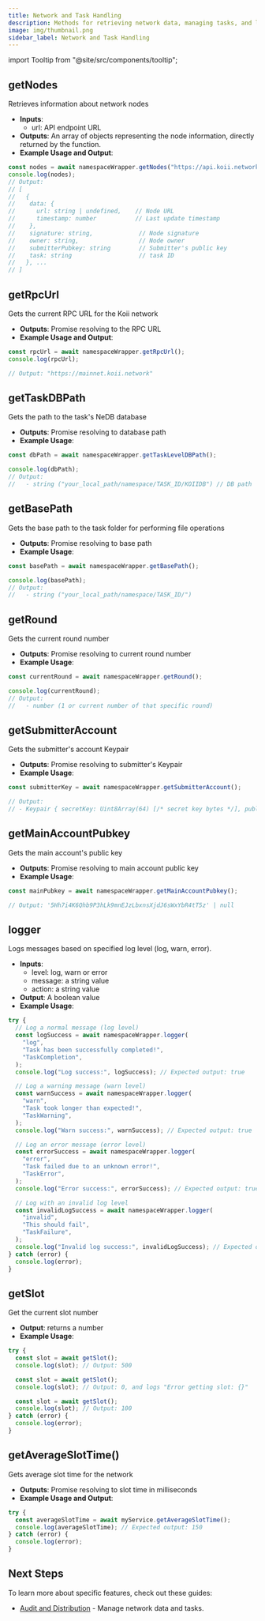 ```yaml
---
title: Network and Task Handling
description: Methods for retrieving network data, managing tasks, and logging operations.
image: img/thumbnail.png
sidebar_label: Network and Task Handling
---
```


import Tooltip from "@site/src/components/tooltip";

## getNodes

Retrieves information about network nodes

- **Inputs**:
  - url: API endpoint URL
- **Outputs**: An array of objects representing the node information, directly returned by the function.
- **Example Usage and Output**:

```typescript
const nodes = await namespaceWrapper.getNodes("https://api.koii.network/");
console.log(nodes);
// Output:
// [
//   {
//    data: {
//      url: string | undefined,    // Node URL
//      timestamp: number           // Last update timestamp
//    },
//    signature: string,             // Node signature
//    owner: string,                 // Node owner
//    submitterPubkey: string        // Submitter's public key
//    task: string                   // task ID
//   }, ...
// ]
```

## getRpcUrl

Gets the current RPC URL for the Koii network

- **Outputs**: Promise resolving to the RPC URL
- **Example Usage and Output**:

```typescript
const rpcUrl = await namespaceWrapper.getRpcUrl();
console.log(rpcUrl);

// Output: "https://mainnet.koii.network"
```

## getTaskDBPath

Gets the path to the task's NeDB database

- **Outputs**: Promise resolving to database path
- **Example Usage**:

```typescript
const dbPath = await namespaceWrapper.getTaskLevelDBPath();

console.log(dbPath);
// Output:
//   - string ("your_local_path/namespace/TASK_ID/KOIIDB") // DB path
```

## getBasePath

Gets the base path to the task folder for performing file operations

- **Outputs**: Promise resolving to base path
- **Example Usage**:

```typescript
const basePath = await namespaceWrapper.getBasePath();

console.log(basePath);
// Output:
//   - string ("your_local_path/namespace/TASK_ID/")
```

## getRound

Gets the current round number

- **Outputs**: Promise resolving to current round number
- **Example Usage**:

```typescript
const currentRound = await namespaceWrapper.getRound();

console.log(currentRound);
// Output:
//   - number (1 or current number of that specific round)
```

## getSubmitterAccount

Gets the submitter's account Keypair

- **Outputs**: Promise resolving to submitter's Keypair
- **Example Usage**:

```typescript
const submitterKey = await namespaceWrapper.getSubmitterAccount();

// Output:
// - Keypair { secretKey: Uint8Array(64) [/* secret key bytes */], publicKey: PublicKey { /* public key */ } }
```

## getMainAccountPubkey

Gets the main account's public key

- **Outputs**: Promise resolving to main account public key
- **Example Usage**:

```typescript
const mainPubkey = await namespaceWrapper.getMainAccountPubkey();

// Output: '5Hh7i4K6Qhb9P3hLk9mnEJzLbxnsXjdJ6sWxYbR4tT5z' | null
```

## logger

Logs messages based on specified log level (log, warn, error).

- **Inputs**:
  - level: log, warn or error
  - message: a string value
  - action: a string value
- **Output**: A boolean value
- **Example Usage**:

```typescript
try {
  // Log a normal message (log level)
  const logSuccess = await namespaceWrapper.logger(
    "log",
    "Task has been successfully completed!",
    "TaskCompletion",
  );
  console.log("Log success:", logSuccess); // Expected output: true

  // Log a warning message (warn level)
  const warnSuccess = await namespaceWrapper.logger(
    "warn",
    "Task took longer than expected!",
    "TaskWarning",
  );
  console.log("Warn success:", warnSuccess); // Expected output: true

  // Log an error message (error level)
  const errorSuccess = await namespaceWrapper.logger(
    "error",
    "Task failed due to an unknown error!",
    "TaskError",
  );
  console.log("Error success:", errorSuccess); // Expected output: true

  // Log with an invalid log level
  const invalidLogSuccess = await namespaceWrapper.logger(
    "invalid",
    "This should fail",
    "TaskFailure",
  );
  console.log("Invalid log success:", invalidLogSuccess); // Expected output: false
} catch (error) {
  console.log(error);
}
```

## getSlot

Get the current slot number

- **Output**: returns a number
- **Example Usage**:

```typescript
try {
  const slot = await getSlot();
  console.log(slot); // Output: 500

  const slot = await getSlot();
  console.log(slot); // Output: 0, and logs "Error getting slot: {}"

  const slot = await getSlot();
  console.log(slot); // Output: 100
} catch (error) {
  console.log(error);
}
```

## getAverageSlotTime()

Gets average slot time for the network

- **Outputs**: Promise resolving to slot time in milliseconds
- **Example Usage and Output**:

```typescript
try {
  const averageSlotTime = await myService.getAverageSlotTime();
  console.log(averageSlotTime); // Expected output: 150
} catch (error) {
  console.log(error);
}
```

## Next Steps

To learn more about specific features, check out these guides:

- [Audit and Distribution](./audit-distribution-operations.md) - Manage network data and tasks.
